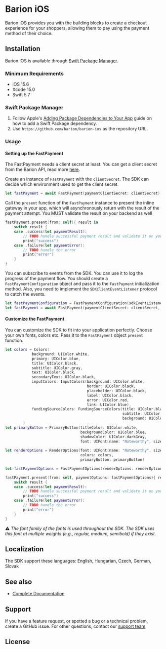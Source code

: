 
# Barion iOS

Barion iOS provides you with the building blocks to create a checkout experience for your shoppers, allowing them to pay using the payment method of their choice.


## Installation

Barion iOS is available through [Swift Package Manager](https://swift.org/package-manager/).

### Minimum Requirements

- iOS 15.6
- Xcode 15.0
- Swift 5.7

### Swift Package Manager

1. Follow Apple's [Adding Package Dependencies to Your App](
https://developer.apple.com/documentation/xcode/adding_package_dependencies_to_your_app
) guide on how to add a Swift Package dependency.
2. Use `https://github.com/barion/barion-ios` as the repository URL.

### Usage

#### Setting up the FastPayment

The FastPayment needs a client secret at least. You can get a client secret from the Barion API, read more [here](https://docs.barion.com).

Create an instance of `FastPayment` with the `clientSecret`. The SDK can decide which environment used to get the client secret.

```swift
let fastPayment = await FastPayment(paymentClientSecret: clientSecret)
```

Call the `present` function of the `FastPayment` instance to present the inline gateway in your app, which will asynchronously return with the result of the payment attempt. You MUST validate the result on your backend as well

```swift
fastPayment.present(from: self){ result in
    switch result {
    case .success(let paymentResult):
        // TODO handle successful payment result and validate it on your backend
        print("success")
    case .failure(let paymentError):
        // TODO handle the error
        print("error")
    }
}
```

You can subscribe to events from the SDK. You can use it to log the progress of the payment flow.
You should create a `FastPaymentConfiguration` object and pass it to the `FastPayment` initialization method.
Also, you need to implement the `SDKClientEventListener` protocol to catch the events.

```swift
let fastPaymentConfiguration = FastPaymentConfiguration(sdkEventListener: self)
let fastPayment = await FastPayment(paymentClientSecret: clientSecret, configuration: fastPaymentConfiguration)
```

#### Customize the FastPayment

You can customize the SDK to fit into your application perfectly. Choose your own fonts, colors etc.
Pass it to the `FastPayment` object `present` function.

```swift
let colors = Colors(
            background: UIColor.white,
            primary: UIColor.blue,
            title: UIColor.black,
            subtitle: UIColor.gray,
            text: UIColor.black,
            secondaryText: UIColor.black,
            inputColors: InputColors(background: UIColor.white,
                                     border: UIColor.black,
                                     placeholder: UIColor.black,
                                     label: UIColor.black,
                                     error: UIColor.red,
                                     link: UIColor.blue),
            fundingSourceColors: FundingSourceColors(title: UIColor.black,
                                                     subtitle: UIColor.darkGray,
                                                     background: UIColor.lightGray)
        )
let primaryButton = PrimaryButton(titleColor: UIColor.white,
                                  backgroundColor: UIColor.blue,
                                  shadowColor: UIColor.darkGray,
                                  font: UIFont(name: "Noteworthy", size: 15))
        
let renderOptions = RenderOptions(font: UIFont(name: "Noteworthy", size: 15), 
                                  colors: colors, 
                                  primaryButton: primaryButton)

let fastPaymentOptions = FastPaymentOptions(renderOptions: renderOptions)

fastPayment.present(from: self, paymentOptions: fastPaymentOptions){ result in
    switch result {
    case .success(let paymentResult):
        // TODO handle successful payment result and validate it on your backend
        print("success")
    case .failure(let paymentError):
        // TODO handle the error
        print("error")
    }
}
```

:warning: _The font family of the fonts is used throughout the SDK. The SDK uses this font at multiple weights (e.g., regular, medium, semibold) if they exist._

## Localization

The SDK support these languages:
English, Hungarian, Czech, German, Slovak


## See also

* [Complete Documentation](https://docs.barion.com)


## Support

If you have a feature request, or spotted a bug or a technical problem, create a GitHub issue. For other questions, contact our [support team](https://barion.com).


## License
